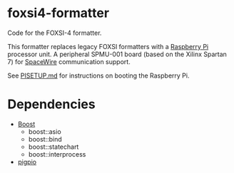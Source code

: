 # foxsi4-formatter
Code for the FOXSI-4 formatter.

This formatter replaces legacy FOXSI formatters with a [Raspberry Pi](https://www.raspberrypi.org) processor unit. A peripheral SPMU-001 board (based on the Xilinx Spartan 7) for [SpaceWire](https://www.star-dundee.com/wp-content/star_uploads/general/SpaceWire-Users-Guide.pdf) communication support.

See [PISETUP.md](PISETUP.md) for instructions on booting the Raspberry Pi.

# Dependencies
- [Boost](https://www.boost.org/)
    - boost::asio
    - boost::bind
    - boost::statechart
    - boost::interprocess
- [pigpio](https://abyz.me.uk/rpi/pigpio/download.html)

